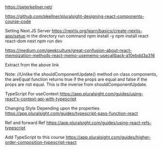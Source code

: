 https://peterkellner.net/

https://github.com/pkellner/pluralsight-designing-react-components-course-code


Setting Next.JS Server
https://nextjs.org/learn/basics/create-nextjs-app/setup
in the directory run command
npm install -y
npm install react react-dom next
npm run dev


https://medium.com/geekculture/great-confusion-about-react-memoization-methods-react-memo-usememo-usecallback-a10ebdd3a316

Extract from the above link

Note:
//Unlike the shouldComponentUpdate() method on class components, the areEqual function returns true if the props are equal and false if the props are not equal. This is the inverse from shouldComponentUpdate.

TypeScript For useContext
https://app.pluralsight.com/guides/using-react's-context-api-with-typescript

Changing Style Depending upon the properties
https://app.pluralsight.com/guides/typescript-pass-function-react

Ref and forward Ref
https://app.pluralsight.com/guides/using-react-refs-typescript

Add TypeScript to this course
https://app.pluralsight.com/guides/higher-order-composition-typescript-react